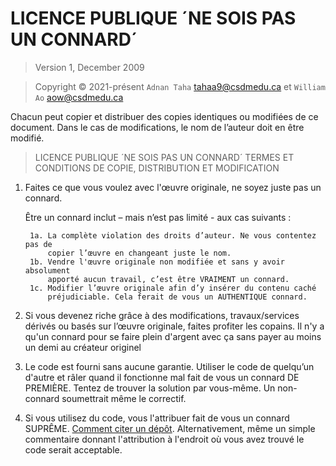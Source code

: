 # LICENCE PUBLIQUE ´NE SOIS PAS UN CONNARD´

> Version 1, December 2009

> Copyright © 2021-présent `Adnan Taha` <tahaa9@csdmedu.ca> et `William Ao` <aow@csdmedu.ca>

Chacun peut copier et distribuer des copies identiques ou
modifiées de ce document. Dans le cas de modifications, le nom de l’auteur
doit en être modifié.

> LICENCE PUBLIQUE ´NE SOIS PAS UN CONNARD´
> TERMES ET CONDITIONS DE COPIE, DISTRIBUTION ET MODIFICATION

1.  Faites ce que vous voulez avec l'œuvre originale, ne soyez juste pas un connard.

    Être un connard inclut – mais n’est pas limité - aux cas suivants :

         1a. La complète violation des droits d’auteur. Ne vous contentez pas de
             copier l’œuvre en changeant juste le nom.
         1b. Vendre l'œuvre originale non modifiée et sans y avoir absolument
             apporté aucun travail, c’est être VRAIMENT un connard.
         1c. Modifier l’œuvre originale afin d’y insérer du contenu caché
             préjudiciable. Cela ferait de vous un AUTHENTIQUE connard.

2.  Si vous devenez riche grâce à des modifications, travaux/services dérivés
    ou basés sur l’œuvre originale, faites profiter les copains. Il n'y a qu'un connard
    pour se faire plein d'argent avec ça sans payer au moins un demi au créateur originel

3.  Le code est fourni sans aucune garantie. Utiliser le code de quelqu’un
    d'autre et râler quand il fonctionne mal fait de vous un connard DE PREMIÈRE.
    Tentez de trouver la solution par vous-même. Un non-connard soumettrait même le
    correctif.

4.  Si vous utilisez du code, vous l'attribuer fait de vous un connard SUPRÊME. [Comment citer un dépôt](https://academia-stackexchange-com.translate.goog/questions/14010/how-do-you-cite-a-github-repository?_x_tr_sl=en&_x_tr_tl=fr&_x_tr_hl=fr&_x_tr_pto=wapp). Alternativement, même un simple commentaire donnant l'attribution à l'endroit où vous avez trouvé le code serait acceptable.
